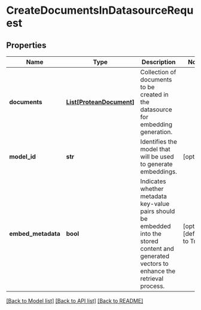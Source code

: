 # CreateDocumentsInDatasourceRequest


## Properties

Name | Type | Description | Notes
------------ | ------------- | ------------- | -------------
**documents** | [**List[ProteanDocument]**](ProteanDocument.md) | Collection of documents to be created in the datasource for embedding generation. | 
**model_id** | **str** | Identifies the model that will be used to generate embeddings. | [optional] 
**embed_metadata** | **bool** | Indicates whether metadata key-value pairs should be embedded into the stored content and generated vectors to enhance the retrieval process.  | [optional] [default to True]

[[Back to Model list]](../README.md#documentation-for-models) [[Back to API list]](../README.md#documentation-for-api-endpoints) [[Back to README]](../README.md)


